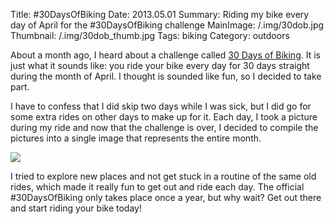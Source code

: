 Title: #30DaysOfBiking
Date: 2013.05.01
Summary: Riding my bike every day of April for the #30DaysOfBiking challenge
MainImage: /.img/30dob.jpg
Thumbnail: /.img/30dob_thumb.jpg
Tags: biking
Category: outdoors

About a month ago, I heard about a challenge called [30 Days of Biking][30dob]. It is just what it sounds like: you ride your bike every day for 30 days straight during the month of April. I thought is sounded like fun, so I decided to take part.

I have to confess that I did skip two days while I was sick, but I did go for some extra rides on other days to make up for it. Each day, I took a picture during my ride and now that the challenge is over, I decided to compile the pictures into a single image that represents the entire month.

<p><img src="/.img/outdoors/30dob.jpg" class="smallimg" /></p>

I tried to explore new places and not get stuck in a routine of the same old rides, which made it really fun to get out and ride each day. The official #30DaysOfBiking only takes place once a year, but why wait? Get out there and start riding your bike today!

[30dob]: http://30daysofbiking.com/
